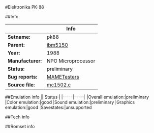 #Elektronika PK-88

##Info

||Info|
|-----|-----|
|**Setname:**|pk88
|**Parent:**|[ibm5150](ibm5150.md)
|**Year:**|1988
|**Manufacturer:**|NPO Microprocessor
|**Status:**|preliminary
|**Bug reports:**|[MAMETesters](http://mametesters.org/view_all_set.php?type=1&temporary=y&search=mc1502.c)
|**Source file:**|[mc1502.c](https://github.com/mamedev/mame/blob/master/src/mess/drivers/mc1502.c)

##Emulation info
|| Status |
|-----|-----|
|Overall emulation:|preliminary
|Color emulation:|good
|Sound emulation:|preliminary
|Graphics emulation:|good
|Savestates:|unsupported

##Tech info

##Romset info

<!--- START OF EDITED COMMENT DO NOT TOUCH TEXT ABOVE-->

